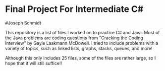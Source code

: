 # Final Project For Intermediate C#
#Joseph Schmidt

This repository is a list of files I worked on to practice C# and Java. Most of the Java problems are coding questions from "Cracking the Coding Interview" by Gayle Laakmann McDowell. I tried to include problems with a variety of topics, such as linked lists, graphs, stacks, queues, and more!

Although this only includes 25 files, some of the files are rather large, so I hope that it will still suffice!! 
